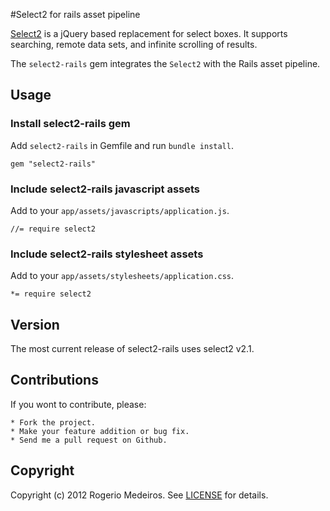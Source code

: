 #Select2 for rails asset pipeline

[Select2](https://github.com/ivaynberg/select2) is a jQuery based replacement for select boxes. It supports searching, remote data sets, and infinite scrolling of results.


The `select2-rails` gem integrates the `Select2` with the Rails asset pipeline.

## Usage

### Install select2-rails gem

Add `select2-rails` in Gemfile and run `bundle install`.

	gem "select2-rails"

### Include select2-rails javascript assets

Add to your `app/assets/javascripts/application.js`.

	//= require select2

### Include select2-rails stylesheet assets

Add to your `app/assets/stylesheets/application.css`.

	*= require select2
	
## Version
The most current release of select2-rails uses select2 v2.1.

## Contributions

If you wont to contribute, please:

	* Fork the project.
	* Make your feature addition or bug fix.	
	* Send me a pull request on Github.

## Copyright

Copyright (c) 2012 Rogerio Medeiros. See [LICENSE](https://github.com/argerim/select2-rails/blob/master/LICENSE) for details.